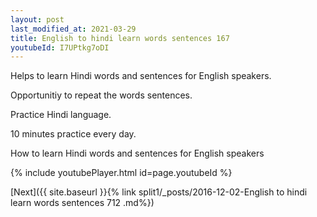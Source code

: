 ```yaml
---
layout: post
last_modified_at: 2021-03-29
title: English to hindi learn words sentences 167 
youtubeId: I7UPtkg7oDI
---
```

 
 
Helps to learn Hindi words and sentences for English speakers.

Opportunitiy to repeat the words sentences. 

Practice Hindi language. 
 
10 minutes practice every day. 
 
How to learn Hindi words and sentences for English speakers 
 
{% include youtubePlayer.html id=page.youtubeId %}
 
 
[Next]({{ site.baseurl }}{% link  split1/_posts/2016-12-02-English to hindi learn words sentences 712 .md%})
 
